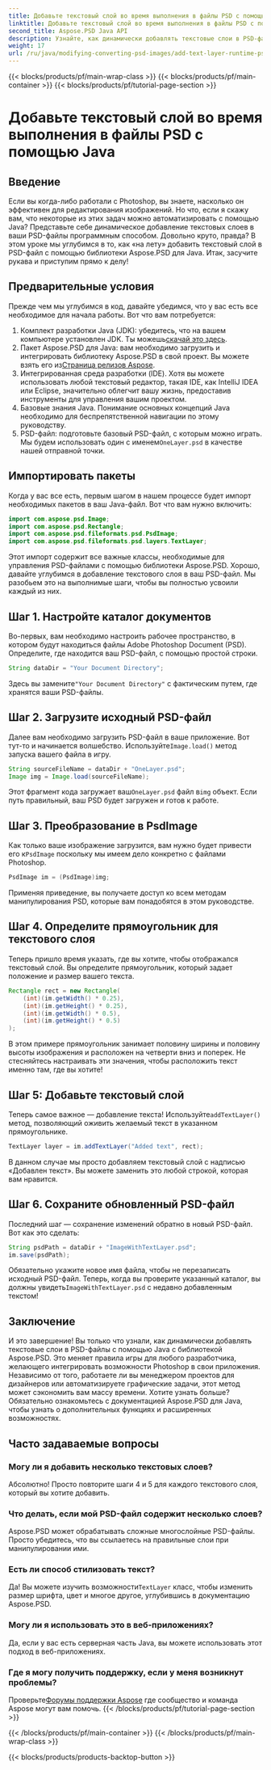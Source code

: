 ```yaml
---
title: Добавьте текстовый слой во время выполнения в файлы PSD с помощью Java
linktitle: Добавьте текстовый слой во время выполнения в файлы PSD с помощью Java
second_title: Aspose.PSD Java API
description: Узнайте, как динамически добавлять текстовые слои в PSD-файлы с помощью Java с Aspose.PSD. Следуйте этому пошаговому руководству, чтобы открыть для себя захватывающие возможности автоматизации.
weight: 17
url: /ru/java/modifying-converting-psd-images/add-text-layer-runtime-psd-files/
---
```


{{< blocks/products/pf/main-wrap-class >}}
{{< blocks/products/pf/main-container >}}
{{< blocks/products/pf/tutorial-page-section >}}

# Добавьте текстовый слой во время выполнения в файлы PSD с помощью Java

## Введение
Если вы когда-либо работали с Photoshop, вы знаете, насколько он эффективен для редактирования изображений. Но что, если я скажу вам, что некоторые из этих задач можно автоматизировать с помощью Java? Представьте себе динамическое добавление текстовых слоев в ваши PSD-файлы программным способом. Довольно круто, правда? В этом уроке мы углубимся в то, как «на лету» добавить текстовый слой в PSD-файл с помощью библиотеки Aspose.PSD для Java. Итак, засучите рукава и приступим прямо к делу!
## Предварительные условия
Прежде чем мы углубимся в код, давайте убедимся, что у вас есть все необходимое для начала работы. Вот что вам потребуется:
1.  Комплект разработки Java (JDK): убедитесь, что на вашем компьютере установлен JDK. Ты можешь[скачай это здесь](https://www.oracle.com/java/technologies/javase-jdk11-downloads.html).
2.  Пакет Aspose.PSD для Java: вам необходимо загрузить и интегрировать библиотеку Aspose.PSD в свой проект. Вы можете взять его из[Страница релизов Aspose](https://releases.aspose.com/psd/java/).
3. Интегрированная среда разработки (IDE). Хотя вы можете использовать любой текстовый редактор, такая IDE, как IntelliJ IDEA или Eclipse, значительно облегчит вашу жизнь, предоставив инструменты для управления вашим проектом.
4. Базовые знания Java. Понимание основных концепций Java необходимо для беспрепятственной навигации по этому руководству.
5.  PSD-файл: подготовьте базовый PSD-файл, с которым можно играть. Мы будем использовать один с именем`OneLayer.psd` в качестве нашей отправной точки.
## Импортировать пакеты
Когда у вас все есть, первым шагом в нашем процессе будет импорт необходимых пакетов в ваш Java-файл. Вот что вам нужно включить:
```java
import com.aspose.psd.Image;
import com.aspose.psd.Rectangle;
import com.aspose.psd.fileformats.psd.PsdImage;
import com.aspose.psd.fileformats.psd.layers.TextLayer;
```
Этот импорт содержит все важные классы, необходимые для управления PSD-файлами с помощью библиотеки Aspose.PSD.
Хорошо, давайте углубимся в добавление текстового слоя в ваш PSD-файл. Мы разобьем это на выполнимые шаги, чтобы вы полностью усвоили каждый из них.
## Шаг 1. Настройте каталог документов
Во-первых, вам необходимо настроить рабочее пространство, в котором будут находиться файлы Adobe Photoshop Document (PSD). Определите, где находится ваш PSD-файл, с помощью простой строки.
```java
String dataDir = "Your Document Directory"; 
```
 Здесь вы замените`"Your Document Directory"` с фактическим путем, где хранятся ваши PSD-файлы.
## Шаг 2. Загрузите исходный PSD-файл
Далее вам необходимо загрузить PSD-файл в ваше приложение. Вот тут-то и начинается волшебство. Используйте`Image.load()` метод запуска вашего файла в игру.
```java
String sourceFileName = dataDir + "OneLayer.psd"; 
Image img = Image.load(sourceFileName);
```
 Этот фрагмент кода загружает ваш`OneLayer.psd` файл в`img` объект. Если путь правильный, ваш PSD будет загружен и готов к работе.
## Шаг 3. Преобразование в PsdImage
 Как только ваше изображение загрузится, вам нужно будет привести его к`PsdImage` поскольку мы имеем дело конкретно с файлами Photoshop.
```java
PsdImage im = (PsdImage)img;
```
Применяя приведение, вы получаете доступ ко всем методам манипулирования PSD, которые вам понадобятся в этом руководстве.
## Шаг 4. Определите прямоугольник для текстового слоя
Теперь пришло время указать, где вы хотите, чтобы отображался текстовый слой. Вы определите прямоугольник, который задает положение и размер вашего текста.
```java
Rectangle rect = new Rectangle(
    (int)(im.getWidth() * 0.25),
    (int)(im.getHeight() * 0.25),
    (int)(im.getWidth() * 0.5),
    (int)(im.getHeight() * 0.5)
);
```
В этом примере прямоугольник занимает половину ширины и половину высоты изображения и расположен на четверти вниз и поперек. Не стесняйтесь настраивать эти значения, чтобы расположить текст именно там, где вы хотите!
## Шаг 5: Добавьте текстовый слой
 Теперь самое важное — добавление текста! Используйте`addTextLayer()` метод, позволяющий оживить желаемый текст в указанном прямоугольнике.
```java
TextLayer layer = im.addTextLayer("Added text", rect);
```
В данном случае мы просто добавляем текстовый слой с надписью «Добавлен текст». Вы можете заменить это любой строкой, которая вам нравится.
## Шаг 6. Сохраните обновленный PSD-файл
Последний шаг — сохранение изменений обратно в новый PSD-файл. Вот как это сделать:
```java
String psdPath = dataDir + "ImageWithTextLayer.psd";
im.save(psdPath);
```
 Обязательно укажите новое имя файла, чтобы не перезаписать исходный PSD-файл. Теперь, когда вы проверите указанный каталог, вы должны увидеть`ImageWithTextLayer.psd` с недавно добавленным текстом!
## Заключение
И это завершение! Вы только что узнали, как динамически добавлять текстовые слои в PSD-файлы с помощью Java с библиотекой Aspose.PSD. Это меняет правила игры для любого разработчика, желающего интегрировать возможности Photoshop в свои приложения. Независимо от того, работаете ли вы менеджером проектов для дизайнеров или автоматизируете графические задачи, этот метод может сэкономить вам массу времени.
Хотите узнать больше? Обязательно ознакомьтесь с документацией Aspose.PSD для Java, чтобы узнать о дополнительных функциях и расширенных возможностях.
## Часто задаваемые вопросы
### Могу ли я добавить несколько текстовых слоев?
Абсолютно! Просто повторите шаги 4 и 5 для каждого текстового слоя, который вы хотите добавить.
### Что делать, если мой PSD-файл содержит несколько слоев?
Aspose.PSD может обрабатывать сложные многослойные PSD-файлы. Просто убедитесь, что вы ссылаетесь на правильные слои при манипулировании ими.
### Есть ли способ стилизовать текст?
 Да! Вы можете изучить возможности`TextLayer` класс, чтобы изменить размер шрифта, цвет и многое другое, углубившись в документацию Aspose.PSD.
### Могу ли я использовать это в веб-приложениях?
Да, если у вас есть серверная часть Java, вы можете использовать этот подход в веб-приложениях.
### Где я могу получить поддержку, если у меня возникнут проблемы?
 Проверьте[Форумы поддержки Aspose](https://forum.aspose.com/c/psd/34) где сообщество и команда Aspose могут вам помочь.
{{< /blocks/products/pf/tutorial-page-section >}}

{{< /blocks/products/pf/main-container >}}
{{< /blocks/products/pf/main-wrap-class >}}

{{< blocks/products/products-backtop-button >}}
